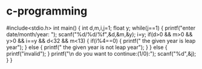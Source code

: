 # c-programming
#include<stdio.h>
int main()
{
	int d,m,i,j=1;
	float y;
	while(j==1)
	{
		printf("enter  date/month/year: ");
		scanf("%d/%d/%f",&d,&m,&y);
		i=y;
		if(d>0 && m>0 && y>0 && i==y && d<32 && m<13)
		{
			if(i%4==0)
			{
				printf(" the given year is leap year");
			}
			else
			{
				printf(" the given year is not leap year");
			}
		}
		else
		{
			printf("invalid");
		}
		printf("\n do you want to continue:(1/0):");
		scanf("%d",&j);
		}
	}

